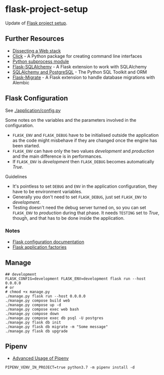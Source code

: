 # flask-project-setup

Update of [Flask project setup](https://www.thedigitalcatonline.com/blog/2020/07/05/flask-project-setup-tdd-docker-postgres-and-more-part-1/).

## Further Resources

- [Dissecting a Web stack](https://www.thedigitalcatonline.com/blog/2020/02/16/dissecting-a-web-stack/)
- [Click](https://click.palletsprojects.com/en/8.0.x/) - A Python package for creating command line interfaces
- [Python subprocess module](https://docs.python.org/3/library/subprocess.html)
- [Flask-SQLAlchemy](https://flask-sqlalchemy.palletsprojects.com/en/2.x/) - A Flask extension to work with SQLAlchemy
- [SQLAlchemy and PostgreSQL](https://docs.sqlalchemy.org/en/13/dialects/postgresql.html) - The Python SQL Toolkit and ORM
- [Flask-Migrate](https://flask-migrate.readthedocs.io/en/latest/) - A Flask extension to handle database migrations with Alembic

## Flask Configuration

See [./application/config.py](./application/config.py)

Some notes on the variables and the parameters involved in the configuration.

- `FLASK_ENV` and `FLASK_DEBUG` have to be initialised outside the application as the code might misbehave if they are changed once the engine has been started.
- `FLASK_ENV` can have only the two values _development_ and _production_ and the main difference is in performances.
- If `FLASK_ENV` is _development_ then `FLASK_DEBUG` becomes automatically _True_.

Guidelines

- It's pointless to set `DEBUG` and `ENV` in the application configuration, they have to be environment variables.
- Generally you don't need to set `FLASK_DEBUG`, just set `FLASK_ENV` to _development_.
- Testing doesn't need the debug server turned on, so you can set `FLASK_ENV` to _production_ during that phase. It needs `TESTING` set to _True_, though, and that has to be done inside the application.

### Notes

- [Flask configuration documentation](https://flask.palletsprojects.com/en/2.0.x/config/)
- [Flask application factories](https://flask.palletsprojects.com/en/2.0.x/patterns/appfactories/)

## Manage

```
## development
FLASK_CONFIG=development FLASK_ENV=development flask run --host 0.0.0.0
# or
# chmod +x manage.py
./manage.py flask run --host 0.0.0.0
./manage.py compose build web
./manage.py compose up -d
./manage.py compose exec web bash
./manage.py compose down
./manage.py compose exec db psql -U postgres
./manage.py flask db init
./manage.py flask db migrate -m "Some message"
./manage.py flask db upgrade
```

## Pipenv

- [Advanced Usage of Pipenv](https://pipenv-fork.readthedocs.io/en/latest/advanced.html)

```
PIPENV_VENV_IN_PROJECT=true python3.7 -m pipenv install -d
```
